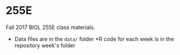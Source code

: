 # 255E

Fall 2017 BIOL 255E class materials. 

 * Data files are in the `data/` folder
 *R code for each week is in the repository week's folder
